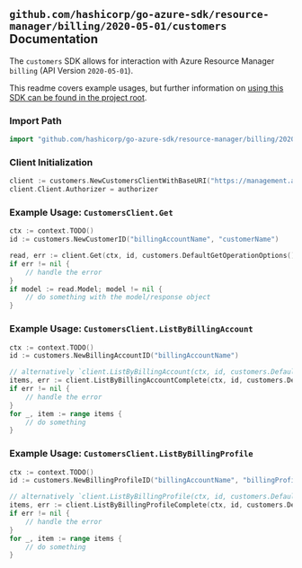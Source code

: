 
## `github.com/hashicorp/go-azure-sdk/resource-manager/billing/2020-05-01/customers` Documentation

The `customers` SDK allows for interaction with Azure Resource Manager `billing` (API Version `2020-05-01`).

This readme covers example usages, but further information on [using this SDK can be found in the project root](https://github.com/hashicorp/go-azure-sdk/tree/main/docs).

### Import Path

```go
import "github.com/hashicorp/go-azure-sdk/resource-manager/billing/2020-05-01/customers"
```


### Client Initialization

```go
client := customers.NewCustomersClientWithBaseURI("https://management.azure.com")
client.Client.Authorizer = authorizer
```


### Example Usage: `CustomersClient.Get`

```go
ctx := context.TODO()
id := customers.NewCustomerID("billingAccountName", "customerName")

read, err := client.Get(ctx, id, customers.DefaultGetOperationOptions())
if err != nil {
	// handle the error
}
if model := read.Model; model != nil {
	// do something with the model/response object
}
```


### Example Usage: `CustomersClient.ListByBillingAccount`

```go
ctx := context.TODO()
id := customers.NewBillingAccountID("billingAccountName")

// alternatively `client.ListByBillingAccount(ctx, id, customers.DefaultListByBillingAccountOperationOptions())` can be used to do batched pagination
items, err := client.ListByBillingAccountComplete(ctx, id, customers.DefaultListByBillingAccountOperationOptions())
if err != nil {
	// handle the error
}
for _, item := range items {
	// do something
}
```


### Example Usage: `CustomersClient.ListByBillingProfile`

```go
ctx := context.TODO()
id := customers.NewBillingProfileID("billingAccountName", "billingProfileName")

// alternatively `client.ListByBillingProfile(ctx, id, customers.DefaultListByBillingProfileOperationOptions())` can be used to do batched pagination
items, err := client.ListByBillingProfileComplete(ctx, id, customers.DefaultListByBillingProfileOperationOptions())
if err != nil {
	// handle the error
}
for _, item := range items {
	// do something
}
```
